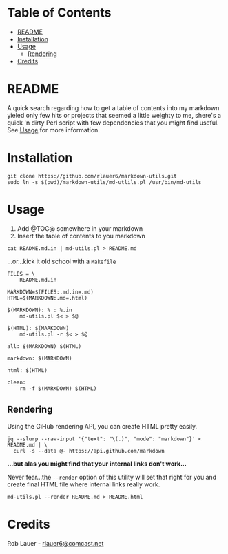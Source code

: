 # Table of Contents

* [README](#readme)
* [Installation](#installation)
* [Usage](#usage)
  * [Rendering](#rendering)
* [Credits](#credits)


# README

A quick search regarding how to get a table of contents into my
markdown yieled only few hits or projects that seemed a little weighty
to me, shere's a quick 'n dirty Perl script with few dependencies that you
might find useful.  See [Usage](#usage) for more information.

# Installation


```
git clone https://github.com/rlauer6/markdown-utils.git
sudo ln -s $(pwd)/markdown-utils/md-utlils.pl /usr/bin/md-utils
```

# Usage

1. Add &#64;TOC&#64; somewhere in your markdown
1. Insert the table of contents to you markdown
  ```
  cat README.md.in | md-utils.pl > README.md
  ```

...or...kick it old school with a `Makefile`

```
FILES = \
    README.md.in

MARKDOWN=$(FILES:.md.in=.md)
HTML=$(MARKDOWN:.md=.html)

$(MARKDOWN): % : %.in
	md-utils.pl $< > $@

$(HTML): $(MARKDOWN)
	md-utils.pl -r $< > $@

all: $(MARKDOWN) $(HTML)

markdown: $(MARKDOWN)

html: $(HTML)

clean:
	rm -f $(MARKDOWN) $(HTML)
```

## Rendering

Using the GiHub rendering API, you can create HTML pretty easily.

```
jq --slurp --raw-input '{"text": "\(.)", "mode": "markdown"}' < README.md | \
  curl -s --data @- https://api.github.com/markdown
```

__...but alas you might find that your internal links don't work...__

Never fear...the `--render` option of this utility will set that right for
you and create final HTML file where internal links really work.

```
md-utils.pl --render README.md > README.html
```
# Credits

Rob Lauer - <rlauer6@comcast.net>
